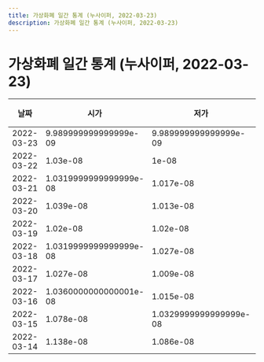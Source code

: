 ```yaml
---
title: 가상화폐 일간 통계 (누사이퍼, 2022-03-23)
description: 가상화폐 일간 통계 (누사이퍼, 2022-03-23)
---
```


가상화폐 일간 통계 (누사이퍼, 2022-03-23)
===

|날짜|시가|저가|고가|종가|비고|
|--|--|--|--|--|--|
|2022-03-23|9.989999999999999e-09|9.989999999999999e-09|1.016e-08|1.016e-08|    |
|2022-03-22|1.03e-08|1e-08|1.03e-08|1.01e-08|    |
|2022-03-21|1.0319999999999999e-08|1.017e-08|1.0319999999999999e-08|1.03e-08|    |
|2022-03-20|1.039e-08|1.013e-08|1.039e-08|1.025e-08|    |
|2022-03-19|1.02e-08|1.02e-08|1.048e-08|1.048e-08|    |
|2022-03-18|1.0319999999999999e-08|1.027e-08|1.079e-08|1.0329999999999999e-08|    |
|2022-03-17|1.027e-08|1.009e-08|1.079e-08|1.0329999999999999e-08|    |
|2022-03-16|1.0360000000000001e-08|1.015e-08|1.05e-08|1.0329999999999999e-08|    |
|2022-03-15|1.078e-08|1.0329999999999999e-08|1.09e-08|1.05e-08|    |
|2022-03-14|1.138e-08|1.086e-08|1.274e-08|1.0930000000000001e-08|    |
